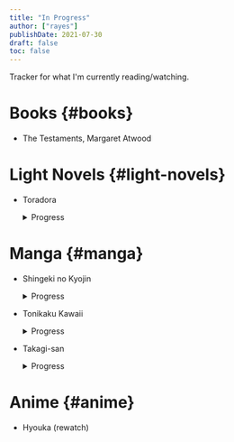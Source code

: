 ```yaml
---
title: "In Progress"
author: ["rayes"]
publishDate: 2021-07-30
draft: false
toc: false
---
```


<p></p>
Tracker for what I'm currently reading/watching.


# Books {#books}

<!--list-separator-->

-  The Testaments, Margaret Atwood


# Light Novels {#light-novels}

<!--list-separator-->

-  Toradora

    <details>
    <summary>
    Progress
    </summary>
    <p class="details">

    -   [X] Vol 1
    -   [X] Vol 2
    -   [X] Vol 3
    -   [X] Vol 4
    -   [X] Vol 5
    -   [ ] Vol 6
    -   [ ] Vol 7
    -   [ ] Vol 8
    -   [ ] Vol 9
    </p>
    </details>


# Manga {#manga}

<!--list-separator-->

-  Shingeki no Kyojin

    <details>
    <summary>
    Progress
    </summary>
    <p class="details">

    -   [X] Vol.  1
    -   [X] Vol.  2
    -   [X] Vol.  3
    -   [X] Vol.  4
    -   [X] Vol.  5
    -   [X] Vol.  6
    -   [X] Vol.  7
    -   [X] Vol.  8
    -   [X] Vol.  9
    -   [X] Vol. 10
    -   [X] Vol. 11
    -   [ ] Vol. 12
    -   [ ] Vol. 13
    -   [ ] Vol. 14
    -   [ ] Vol. 15
    -   [ ] Vol. 16
    -   [ ] Vol. 17
    -   [ ] Vol. 18
    -   [ ] Vol. 19
    -   [ ] Vol. 20
    -   [ ] Vol. 21
    -   [ ] Vol. 22
    -   [ ] Vol. 23
    -   [ ] Vol. 24
    -   [ ] Vol. 25
    -   [ ] Vol. 26
    -   [ ] Vol. 27
    -   [ ] Vol. 28
    -   [ ] Vol. 29
    -   [ ] Vol. 30
    -   [ ] Vol. 31
    -   [ ] Vol. 32
    -   [ ] Vol. 33
    -   [ ] Vol. 34
    </p>
    </details>

<!--list-separator-->

-  Tonikaku Kawaii

    <details>
    <summary>
    Progress
    </summary>
    <p class="details">

    -   [X] Vol 1
    -   [X] Vol 2
    -   [X] Vol 3
    -   [X] Vol 4
    -   [X] Vol 5
    -   [X] Vol 6
    -   [X] Vol 7
    -   [X] Vol 8
    -   [X] Vol 9
    -   [X] Vol 10
    -   [X] Vol 11
    -   [X] Vol 12
    -   [X] Vol 13
    -   [ ] Vol 14
    -   [ ] Vol 15
    -   [ ] Vol 16
    -   [ ] Vol 17
    -   [ ] Vol 18
    -   [ ] Vol 19
    -   [ ] Vol 20
    </p>
    </details>

<!--list-separator-->

-  Takagi-san

    <details>
    <summary>
    Progress
    </summary>
    <p class="details">

    -   [X] Vol. 1
    -   [X] Vol. 2
    -   [X] Vol. 3
    -   [X] Vol. 4
    -   [X] Vol. 5
    -   [X] Vol. 6
    -   [X] Vol. 7
    -   [X] Vol. 8
    -   [X] Vol. 9
    -   [X] Vol. 10
    -   [ ] Vol. 11
    -   [ ] Vol. 12
    -   [ ] Vol. 13
    -   [ ] Vol. 14
    -   [ ] Vol. 15
    </p>
    </details>


# Anime {#anime}

-   Hyouka (rewatch)